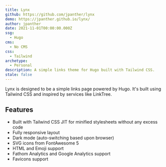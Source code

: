 ```yaml
---
title: Lynx
github: https://github.com/jpanther/lynx
demo: https://jpanther.github.io/lynx/
author: jpanther
date: 2021-11-01T00:00:00.000Z
ssg:
  - Hugo
cms:
  - No CMS
css:
  - Tailwind
archetype:
  - Personal
description: A simple links theme for Hugo built with Tailwind CSS.
stale: false
---
```


Lynx is designed to be a simple links page powered by Hugo. It's built using Tailwind CSS and inspired by services like LinkTree.

## Features

- Built with Tailwind CSS JIT for minified stylesheets without any excess code
- Fully responsive layout
- Dark mode (auto-switching based upon browser)
- SVG icons from FontAwesome 5
- HTML and Emoji support
- Fathom Analytics and Google Analytics support
- Favicons support
